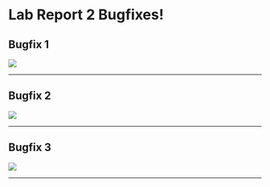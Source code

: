 # Lab Report 2 Bugfixes!

## Bugfix 1
![](https://user-images.githubusercontent.com/103162560/165028539-6f8a028b-ca7e-49e8-ac90-148a9a177e05.jpg)

___
## Bugfix 2
![](https://user-images.githubusercontent.com/103162560/165028582-56d59168-f6d7-4671-ba6d-41d10f3ca5f6.jpg)

___
## Bugfix 3
![](https://user-images.githubusercontent.com/103162560/165028608-a1239f7b-b3ae-42d9-bfb5-e7b003d3914c.jpg)

___
